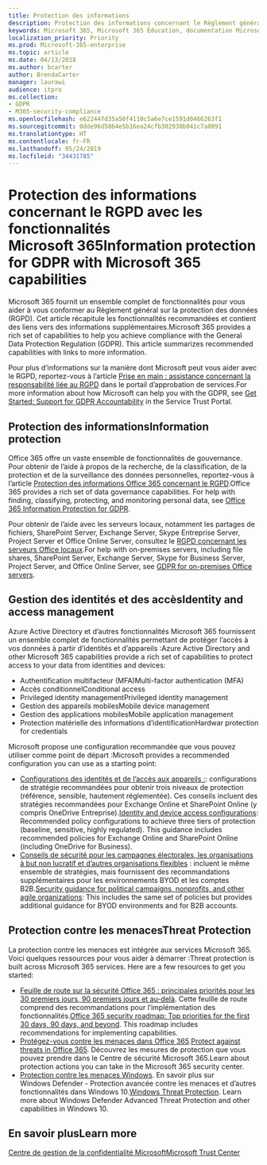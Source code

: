 ```yaml
---
title: Protection des informations
description: Protection des informations concernant le Règlement général sur la protection des données (RGPD)
keywords: Microsoft 365, Microsoft 365 Éducation, documentation Microsoft 365, RGPD
localization_priority: Priority
ms.prod: Microsoft-365-enterprise
ms.topic: article
ms.date: 04/13/2018
ms.author: bcarter
author: BrendaCarter
manager: laurawi
audience: itpro
ms.collection:
- GDPR
- M365-security-compliance
ms.openlocfilehash: e62244fd35a50f4110c5a6e7ce1591d0466263f1
ms.sourcegitcommit: 0dde96d5864e5b16ea24cfb302930b041c7a8091
ms.translationtype: HT
ms.contentlocale: fr-FR
ms.lasthandoff: 05/24/2019
ms.locfileid: "34431785"
---
```

# <a name="information-protection-for-gdpr-with-microsoft-365-capabilities"></a><span data-ttu-id="6ea82-104">Protection des informations concernant le RGPD avec les fonctionnalités Microsoft 365</span><span class="sxs-lookup"><span data-stu-id="6ea82-104">Information protection for GDPR with Microsoft 365 capabilities</span></span>

<span data-ttu-id="6ea82-p101">Microsoft 365 fournit un ensemble complet de fonctionnalités pour vous aider à vous conformer au Règlement général sur la protection des données (RGPD). Cet article récapitule les fonctionnalités recommandées et contient des liens vers des informations supplémentaires.</span><span class="sxs-lookup"><span data-stu-id="6ea82-p101">Microsoft 365 provides a rich set of capabilities to help you achieve compliance with the General Data Protection Regulation (GDPR). This article summarizes recommended capabilities with links to more information.</span></span>

<span data-ttu-id="6ea82-107">Pour plus d’informations sur la manière dont Microsoft peut vous aider avec le RGPD, reportez-vous à l’article [Prise en main : assistance concernant la responsabilité liée au RGPD](https://servicetrust.microsoft.com/ViewPage/GDPRGetStarted) dans le portail d’approbation de services.</span><span class="sxs-lookup"><span data-stu-id="6ea82-107">For more information about how Microsoft can help you with the GDPR, see [Get Started: Support for GDPR Accountability](https://servicetrust.microsoft.com/ViewPage/GDPRGetStarted) in the Service Trust Portal.</span></span>

## <a name="information-protection"></a><span data-ttu-id="6ea82-108">Protection des informations</span><span class="sxs-lookup"><span data-stu-id="6ea82-108">Information protection</span></span>

<span data-ttu-id="6ea82-p102">Office 365 offre un vaste ensemble de fonctionnalités de gouvernance. Pour obtenir de l’aide à propos de la recherche, de la classification, de la protection et de la surveillance des données personnelles, reportez-vous à l’article [Protection des informations Office 365 concernant le RGPD](https://docs.microsoft.com/office365/enterprise/office-365-information-protection-for-gdpr).</span><span class="sxs-lookup"><span data-stu-id="6ea82-p102">Office 365 provides a rich set of data governance capabilities. For help with finding, classifying, protecting, and monitoring personal data, see [Office 365 Information Protection for GDPR](https://docs.microsoft.com/office365/enterprise/office-365-information-protection-for-gdpr).</span></span>

<span data-ttu-id="6ea82-111">Pour obtenir de l’aide avec les serveurs locaux, notamment les partages de fichiers, SharePoint Server, Exchange Server, Skype Entreprise Server, Project Server et Office Online Server, consultez le [RGPD concernant les serveurs Office locaux](https://docs.microsoft.com/office365/enterprise/gdpr-for-office-servers).</span><span class="sxs-lookup"><span data-stu-id="6ea82-111">For help with on-premises servers, including file shares, SharePoint Server, Exchange Server, Skype for Business Server, Project Server, and Office Online Server, see [GDPR for on-premises Office servers](https://docs.microsoft.com/office365/enterprise/gdpr-for-office-servers).</span></span> 

## <a name="identity-and-access-management"></a><span data-ttu-id="6ea82-112">Gestion des identités et des accès</span><span class="sxs-lookup"><span data-stu-id="6ea82-112">Identity and access management</span></span>

<span data-ttu-id="6ea82-113">Azure Active Directory et d’autres fonctionnalités Microsoft 365 fournissent un ensemble complet de fonctionnalités permettant de protéger l’accès à vos données à partir d’identités et d’appareils :</span><span class="sxs-lookup"><span data-stu-id="6ea82-113">Azure Active Directory and other Microsoft 365 capabilities provide a rich set of capabilities to protect access to your data from identities and devices:</span></span>

- <span data-ttu-id="6ea82-114">Authentification multifacteur (MFA)</span><span class="sxs-lookup"><span data-stu-id="6ea82-114">Multi-factor authentication (MFA)</span></span>
- <span data-ttu-id="6ea82-115">Accès conditionnel</span><span class="sxs-lookup"><span data-stu-id="6ea82-115">Conditional access</span></span>
- <span data-ttu-id="6ea82-116">Privileged identity management</span><span class="sxs-lookup"><span data-stu-id="6ea82-116">Privileged identity management</span></span>
- <span data-ttu-id="6ea82-117">Gestion des appareils mobiles</span><span class="sxs-lookup"><span data-stu-id="6ea82-117">Mobile device management</span></span>
- <span data-ttu-id="6ea82-118">Gestion des applications mobiles</span><span class="sxs-lookup"><span data-stu-id="6ea82-118">Mobile application management</span></span>
- <span data-ttu-id="6ea82-119">Protection matérielle des informations d’identification</span><span class="sxs-lookup"><span data-stu-id="6ea82-119">Hardwar protection for credentials</span></span>

<span data-ttu-id="6ea82-120">Microsoft propose une configuration recommandée que vous pouvez utiliser comme point de départ :</span><span class="sxs-lookup"><span data-stu-id="6ea82-120">Microsoft provides a recommended configuration you can use as a starting point:</span></span>

- <span data-ttu-id="6ea82-p103">[Configurations des identités et de l’accès aux appareils :](../enterprise/microsoft-365-policies-configurations.md): configurations de stratégie recommandées pour obtenir trois niveaux de protection (référence, sensible, hautement réglementée). Ces conseils incluent des stratégies recommandées pour Exchange Online et SharePoint Online (y compris OneDrive Entreprise).</span><span class="sxs-lookup"><span data-stu-id="6ea82-p103">[Identity and device access configurations](../enterprise/microsoft-365-policies-configurations.md): Recommended policy configurations to achieve three tiers of protection (baseline, sensitive, highly regulated). This guidance includes recommended policies for Exchange Online and SharePoint Online (including OneDrive for Business).</span></span>
- <span data-ttu-id="6ea82-123">[Conseils de sécurité pour les campagnes électorales, les organisations à but non lucratif et d’autres organisations flexibles](https://docs.microsoft.com/office365/enterprise/microsoft-security-guidance-for-political-campaigns-nonprofits-and-other-agile-o) : incluent le même ensemble de stratégies, mais fournissent des recommandations supplémentaires pour les environnements BYOD et les comptes B2B.</span><span class="sxs-lookup"><span data-stu-id="6ea82-123">[Security guidance for political campaigns, nonprofits, and other agile organizations](https://docs.microsoft.com/office365/enterprise/microsoft-security-guidance-for-political-campaigns-nonprofits-and-other-agile-o): This includes the same set of policies but provides additional guidance for BYOD environments and for B2B accounts.</span></span>

## <a name="threat-protection"></a><span data-ttu-id="6ea82-124">Protection contre les menaces</span><span class="sxs-lookup"><span data-stu-id="6ea82-124">Threat Protection</span></span>

<span data-ttu-id="6ea82-p104">La protection contre les menaces est intégrée aux services Microsoft 365. Voici quelques ressources pour vous aider à démarrer :</span><span class="sxs-lookup"><span data-stu-id="6ea82-p104">Threat protection is built across Microsoft 365 services. Here are a few resources to get you started:</span></span>

- <span data-ttu-id="6ea82-p105">[Feuille de route sur la sécurité Office 365 : principales priorités pour les 30 premiers jours, 90 premiers jours et au-delà](https://support.office.com/article/Office-365-security-roadmap-Top-priorities-for-the-first-30-days-90-days-and-beyond-28c86a1c-e4dd-4aad-a2a6-c768a21cb352). Cette feuille de route comprend des recommandations pour l’implémentation des fonctionnalités.</span><span class="sxs-lookup"><span data-stu-id="6ea82-p105">[Office 365 security roadmap: Top priorities for the first 30 days, 90 days, and beyond](https://support.office.com/article/Office-365-security-roadmap-Top-priorities-for-the-first-30-days-90-days-and-beyond-28c86a1c-e4dd-4aad-a2a6-c768a21cb352). This roadmap includes recommendations for implementing capabilities.</span></span> 
- <span data-ttu-id="6ea82-129">[Protégez-vous contre les menaces dans Office 365](https://support.office.com/article/protect-against-threats-in-office-365-b10023f6-f30f-45d3-b3ad-b71aa4aa0d58).</span><span class="sxs-lookup"><span data-stu-id="6ea82-129">[Protect against threats in Office 365](https://support.office.com/article/protect-against-threats-in-office-365-b10023f6-f30f-45d3-b3ad-b71aa4aa0d58).</span></span> <span data-ttu-id="6ea82-130">Découvrez les mesures de protection que vous pouvez prendre dans le Centre de sécurité Microsoft 365.</span><span class="sxs-lookup"><span data-stu-id="6ea82-130">Learn about protection actions you can take in the Microsoft 365 security center.</span></span>
- <span data-ttu-id="6ea82-p107">[Protection contre les menaces Windows](https://docs.microsoft.com/windows/security/threat-protection/). En savoir plus sur Windows Defender - Protection avancée contre les menaces et d’autres fonctionnalités dans Windows 10.</span><span class="sxs-lookup"><span data-stu-id="6ea82-p107">[Windows Threat Protection](https://docs.microsoft.com/windows/security/threat-protection/). Learn more about Windows Defender Advanced Threat Protection and other capabilities in Windows 10.</span></span>

## <a name="learn-more"></a><span data-ttu-id="6ea82-133">En savoir plus</span><span class="sxs-lookup"><span data-stu-id="6ea82-133">Learn more</span></span>
[<span data-ttu-id="6ea82-134">Centre de gestion de la confidentialité Microsoft</span><span class="sxs-lookup"><span data-stu-id="6ea82-134">Microsoft Trust Center</span></span>](https://www.microsoft.com/TrustCenter/Privacy/gdpr/default.aspx)
